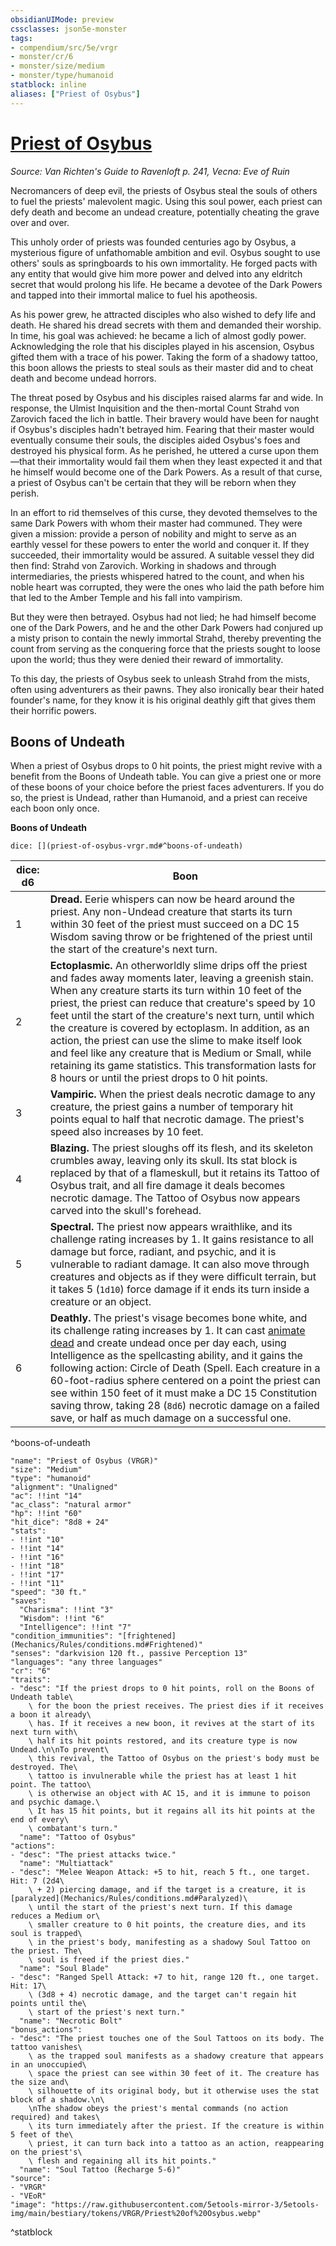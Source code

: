 ```yaml
---
obsidianUIMode: preview
cssclasses: json5e-monster
tags:
- compendium/src/5e/vrgr
- monster/cr/6
- monster/size/medium
- monster/type/humanoid
statblock: inline
aliases: ["Priest of Osybus"]
---
```

# [Priest of Osybus](Mechanics\bestiary\humanoid/priest-of-osybus-vrgr.md)
*Source: Van Richten's Guide to Ravenloft p. 241, Vecna: Eve of Ruin*  

Necromancers of deep evil, the priests of Osybus steal the souls of others to fuel the priests' malevolent magic. Using this soul power, each priest can defy death and become an undead creature, potentially cheating the grave over and over.

This unholy order of priests was founded centuries ago by Osybus, a mysterious figure of unfathomable ambition and evil. Osybus sought to use others' souls as springboards to his own immortality. He forged pacts with any entity that would give him more power and delved into any eldritch secret that would prolong his life. He became a devotee of the Dark Powers and tapped into their immortal malice to fuel his apotheosis.

As his power grew, he attracted disciples who also wished to defy life and death. He shared his dread secrets with them and demanded their worship. In time, his goal was achieved: he became a lich of almost godly power. Acknowledging the role that his disciples played in his ascension, Osybus gifted them with a trace of his power. Taking the form of a shadowy tattoo, this boon allows the priests to steal souls as their master did and to cheat death and become undead horrors.

The threat posed by Osybus and his disciples raised alarms far and wide. In response, the Ulmist Inquisition and the then-mortal Count Strahd von Zarovich faced the lich in battle. Their bravery would have been for naught if Osybus's disciples hadn't betrayed him. Fearing that their master would eventually consume their souls, the disciples aided Osybus's foes and destroyed his physical form. As he perished, he uttered a curse upon them—that their immortality would fail them when they least expected it and that he himself would become one of the Dark Powers. As a result of that curse, a priest of Osybus can't be certain that they will be reborn when they perish.

In an effort to rid themselves of this curse, they devoted themselves to the same Dark Powers with whom their master had communed. They were given a mission: provide a person of nobility and might to serve as an earthly vessel for these powers to enter the world and conquer it. If they succeeded, their immortality would be assured. A suitable vessel they did then find: Strahd von Zarovich. Working in shadows and through intermediaries, the priests whispered hatred to the count, and when his noble heart was corrupted, they were the ones who laid the path before him that led to the Amber Temple and his fall into vampirism.

But they were then betrayed. Osybus had not lied; he had himself become one of the Dark Powers, and he and the other Dark Powers had conjured up a misty prison to contain the newly immortal Strahd, thereby preventing the count from serving as the conquering force that the priests sought to loose upon the world; thus they were denied their reward of immortality.

To this day, the priests of Osybus seek to unleash Strahd from the mists, often using adventurers as their pawns. They also ironically bear their hated founder's name, for they know it is his original deathly gift that gives them their horrific powers.

## Boons of Undeath

When a priest of Osybus drops to 0 hit points, the priest might revive with a benefit from the Boons of Undeath table. You can give a priest one or more of these boons of your choice before the priest faces adventurers. If you do so, the priest is Undead, rather than Humanoid, and a priest can receive each boon only once.

**Boons of Undeath**

`dice: [](priest-of-osybus-vrgr.md#^boons-of-undeath)`

| dice: d6 | Boon |
|----------|------|
| 1 | **Dread.** Eerie whispers can now be heard around the priest. Any non-Undead creature that starts its turn within 30 feet of the priest must succeed on a DC 15 Wisdom saving throw or be frightened of the priest until the start of the creature's next turn. |
| 2 | **Ectoplasmic.** An otherworldly slime drips off the priest and fades away moments later, leaving a greenish stain. When any creature starts its turn within 10 feet of the priest, the priest can reduce that creature's speed by 10 feet until the start of the creature's next turn, until which the creature is covered by ectoplasm. In addition, as an action, the priest can use the slime to make itself look and feel like any creature that is Medium or Small, while retaining its game statistics. This transformation lasts for 8 hours or until the priest drops to 0 hit points. |
| 3 | **Vampiric.** When the priest deals necrotic damage to any creature, the priest gains a number of temporary hit points equal to half that necrotic damage. The priest's speed also increases by 10 feet. |
| 4 | **Blazing.** The priest sloughs off its flesh, and its skeleton crumbles away, leaving only its skull. Its stat block is replaced by that of a flameskull, but it retains its Tattoo of Osybus trait, and all fire damage it deals becomes necrotic damage. The Tattoo of Osybus now appears carved into the skull's forehead. |
| 5 | **Spectral.** The priest now appears wraithlike, and its challenge rating increases by 1. It gains resistance to all damage but force, radiant, and psychic, and it is vulnerable to radiant damage. It can also move through creatures and objects as if they were difficult terrain, but it takes 5 (`1d10`) force damage if it ends its turn inside a creature or an object. |
| 6 | **Deathly.** The priest's visage becomes bone white, and its challenge rating increases by 1. It can cast [animate dead](Mechanics/spells/animate-dead.md) and create undead once per day each, using Intelligence as the spellcasting ability, and it gains the following action: Circle of Death (Spell. Each creature in a 60-foot-radius sphere centered on a point the priest can see within 150 feet of it must make a DC 15 Constitution saving throw, taking 28 (`8d6`) necrotic damage on a failed save, or half as much damage on a successful one. |
^boons-of-undeath

```statblock
"name": "Priest of Osybus (VRGR)"
"size": "Medium"
"type": "humanoid"
"alignment": "Unaligned"
"ac": !!int "14"
"ac_class": "natural armor"
"hp": !!int "60"
"hit_dice": "8d8 + 24"
"stats":
- !!int "10"
- !!int "14"
- !!int "16"
- !!int "18"
- !!int "17"
- !!int "11"
"speed": "30 ft."
"saves":
  "Charisma": !!int "3"
  "Wisdom": !!int "6"
  "Intelligence": !!int "7"
"condition_immunities": "[frightened](Mechanics/Rules/conditions.md#Frightened)"
"senses": "darkvision 120 ft., passive Perception 13"
"languages": "any three languages"
"cr": "6"
"traits":
- "desc": "If the priest drops to 0 hit points, roll on the Boons of Undeath table\
    \ for the boon the priest receives. The priest dies if it receives a boon it already\
    \ has. If it receives a new boon, it revives at the start of its next turn with\
    \ half its hit points restored, and its creature type is now Undead.\n\nTo prevent\
    \ this revival, the Tattoo of Osybus on the priest's body must be destroyed. The\
    \ tattoo is invulnerable while the priest has at least 1 hit point. The tattoo\
    \ is otherwise an object with AC 15, and it is immune to poison and psychic damage.\
    \ It has 15 hit points, but it regains all its hit points at the end of every\
    \ combatant's turn."
  "name": "Tattoo of Osybus"
"actions":
- "desc": "The priest attacks twice."
  "name": "Multiattack"
- "desc": "Melee Weapon Attack: +5 to hit, reach 5 ft., one target. Hit: 7 (2d4\
    \ + 2) piercing damage, and if the target is a creature, it is [paralyzed](Mechanics/Rules/conditions.md#Paralyzed)\
    \ until the start of the priest's next turn. If this damage reduces a Medium or\
    \ smaller creature to 0 hit points, the creature dies, and its soul is trapped\
    \ in the priest's body, manifesting as a shadowy Soul Tattoo on the priest. The\
    \ soul is freed if the priest dies."
  "name": "Soul Blade"
- "desc": "Ranged Spell Attack: +7 to hit, range 120 ft., one target. Hit: 17\
    \ (3d8 + 4) necrotic damage, and the target can't regain hit points until the\
    \ start of the priest's next turn."
  "name": "Necrotic Bolt"
"bonus_actions":
- "desc": "The priest touches one of the Soul Tattoos on its body. The tattoo vanishes\
    \ as the trapped soul manifests as a shadowy creature that appears in an unoccupied\
    \ space the priest can see within 30 feet of it. The creature has the size and\
    \ silhouette of its original body, but it otherwise uses the stat block of a shadow.\n\
    \nThe shadow obeys the priest's mental commands (no action required) and takes\
    \ its turn immediately after the priest. If the creature is within 5 feet of the\
    \ priest, it can turn back into a tattoo as an action, reappearing on the priest's\
    \ flesh and regaining all its hit points."
  "name": "Soul Tattoo (Recharge 5-6)"
"source":
- "VRGR"
- "VEoR"
"image": "https://raw.githubusercontent.com/5etools-mirror-3/5etools-img/main/bestiary/tokens/VRGR/Priest%20of%20Osybus.webp"
```
^statblock